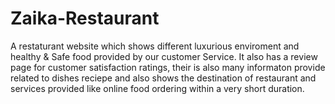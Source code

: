 # Zaika-Restaurant
A restaturant website which shows different luxurious enviroment and healthy & Safe food provided by our customer Service.
It also has a review page for customer satisfaction ratings, their is also many informaton provide related to dishes reciepe and also shows the destination of restaurant and services provided  like online food ordering within a very short duration.
